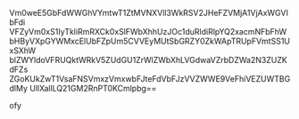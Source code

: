 Vm0weE5GbFdWWGhVYmtwT1ZtMVNXVll3WkRSV2JHeFZVMjA1VjAxWGVIbFdi
VFZyVm0xS1IyTkliRmRXCk0xSlFWbXhhUzJOc1duRldiRlpYQ2xacmNFbFhW
bHByVXpGYWMxcElUbFZpUm5CVVEyMUtSbGRZY0ZkWApTRUpFVmtSS1UxSXhW
blZWYldoVFRUQktWRkV5ZUdGU1ZrWlZWbXhLVGdwaVZrbDZWa2N3ZUZKdFZs
ZGoKUkZwT1VsaFNSVmxzVmxwbFJteFdVbFJzVVZWWE9VeFhiVEZUWTBGdlMy
UllXallLQ21GM2RnPT0KCmlpbg==

ofy